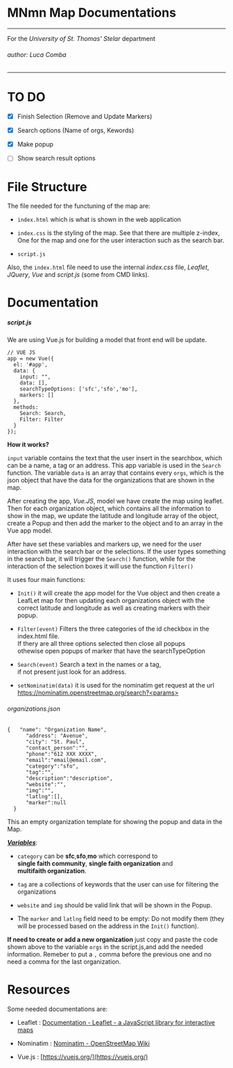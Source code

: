 # MNmn Map Documentations

---

For the *University of St. Thomas' Stelar* department

###### author: Luca Comba

---

# TO DO

- [x] Finish Selection (Remove and Update Markers)

- [x] Search options (Name of orgs, Kewords)

- [x] Make popup

- [ ] Show search result options

# File Structure

The file needed for the functuning of the map are:

- `index.html` which is what is shown in the web application

- `index.css` is the styling of the map. See that there are multiple z-index, One for the map and one for the user interaction such as the search bar.

- `script.js` 

Also, the `index.html` file need to use the internal *index.css* file, *Leaflet*, *JQuery*, *Vue* and *script.js* (some from CMD links).

# Documentation

##### script.js

We are using Vue.js for building a model that front end will be update.

```
// VUE JS
app = new Vue({
  el: '#app',
  data: {
    input: "",
    data: [],
    searchTypeOptions: ['sfc','sfo','mo'],
    markers: []
  },
  methods: 
    Search: Search,
    Filter: Filter
  }
});
```

**How it works?**

`input` variable contains the text that the user insert in the searchbox, which can be a name, a tag or an address. This app variable is used in the `Search` function. The variable `data` is an array that contains every `orgs`, which is the json object that have the data for the organizations that are shown in the map. 

After creating the app, *Vue.JS*, model we have create the map using leaflet. Then for each organization object, which contains all the information to show in the map, we update the latitude and longitude array of the object, create a Popup and then add the marker to the object and to an array in the Vue app model.

After have set these variables and markers up, we need for the user interaction with the search bar or the selections. If the user types something in the search bar, it will trigger the `Search()` function, while for the interaction of the selection boxes it will use the function `Filter()`

It uses four main functions:

- `Init()` it will create the app model for the Vue object and then create a LeafLet map for then updating each organizations object with the correct latitude and longitude as well as creating markers with their popup.

- `Filter(event)` Filters the three categories of the id checkbox in the index.html file. If thery are all three options selected then close all popups othewise open popups of marker that have the searchTypeOption

- `Search(event)` Search a text in the names or a tag, if not present just look for an address.

- `setNominatim(data)` it is used for the nominatim get request at the url https://nominatim.openstreetmap.org/search?<params>

###### organizations.json

```
{   "name": "Organization Name",
      "address": "Avenue",
      "city": "St. Paul",
      "contact_person":"",
      "phone":"612 XXX XXXX",
      "email":"email@email.com",
      "category":"sfo",
      "tag":"",
      "description":"description",
      "website":"",
      "img":"",
      "latlng":[],
      "marker":null
  }
```

This an empty organization template for showing the popup and data in the Map.

***<u>Variables***</u>:

- `category` can be **sfc**,**sfo**,**mo** which correspond to **single faith community**, **single faith organization** and **multifaith organization**.

- `tag` are a collections of keywords that the user can use for filtering the organizations

- `website` and `img` should be valid link that will be shown in the Popup.

- The `marker` and `latlng` field need to be empty: Do not modify them (they will be processed based on the address in the `Init()` function).

**If need to create or add a new organization** just copy and paste the code shown above to the variable `orgs` in the script.js,and add the needed information. Remeber to put a `,` comma before the previous one and no need a comma for the last organization.

# Resources

Some needed documentations are:

- Leaflet : [Documentation - Leaflet - a JavaScript library for interactive maps](https://leafletjs.com/reference-1.0.3.html)

- Nominatim : [Nominatim - OpenStreetMap Wiki](https://wiki.openstreetmap.org/wiki/Nominatim)

- Vue.js : [https://vuejs.org/](https://vuejs.org/)
